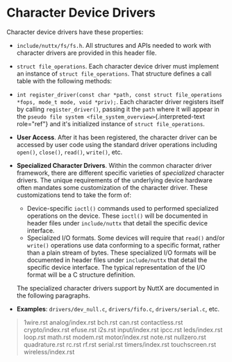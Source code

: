 Character Device Drivers
========================

Character device drivers have these properties:

-   `include/nuttx/fs/fs.h`. All structures and APIs needed to work with
    character drivers are provided in this header file.

-   `struct file_operations`. Each character device driver must
    implement an instance of `struct file_operations`. That structure
    defines a call table with the following methods:

-   `int register_driver(const char *path, const struct file_operations *fops, mode_t mode, void *priv);`.
    Each character driver registers itself by calling
    `register_driver()`, passing it the `path` where it will appear in
    the `pseudo file system <file_system_overview>`{.interpreted-text
    role="ref"} and it\'s initialized instance of
    `struct file_operations`.

-   **User Access**. After it has been registered, the character driver
    can be accessed by user code using the standard driver operations
    including `open()`, `close()`, `read()`, `write()`, etc.

-   **Specialized Character Drivers**. Within the common character
    driver framework, there are different specific varieties of
    *specialized* character drivers. The unique requirements of the
    underlying device hardware often mandates some customization of the
    character driver. These customizations tend to take the form of:

    -   Device-specific `ioctl()` commands used to performed specialized
        operations on the device. These `ioctl()` will be documented in
        header files under `include/nuttx` that detail the specific
        device interface.
    -   Specialized I/O formats. Some devices will require that `read()`
        and/or `write()` operations use data conforming to a specific
        format, rather than a plain stream of bytes. These specialized
        I/O formats will be documented in header files under
        `include/nuttx` that detail the specific device interface. The
        typical representation of the I/O format will be a C structure
        definition.

    The specialized character drivers support by NuttX are documented in
    the following paragraphs.

-   **Examples**: `drivers/dev_null.c`, `drivers/fifo.c`,
    `drivers/serial.c`, etc.

> 1wire.rst analog/index.rst bch.rst can.rst contactless.rst
> crypto/index.rst efuse.rst i2s.rst input/index.rst ipcc.rst
> leds/index.rst loop.rst math.rst modem.rst motor/index.rst note.rst
> nullzero.rst quadrature.rst rc.rst rf.rst serial.rst timers/index.rst
> touchscreen.rst wireless/index.rst
